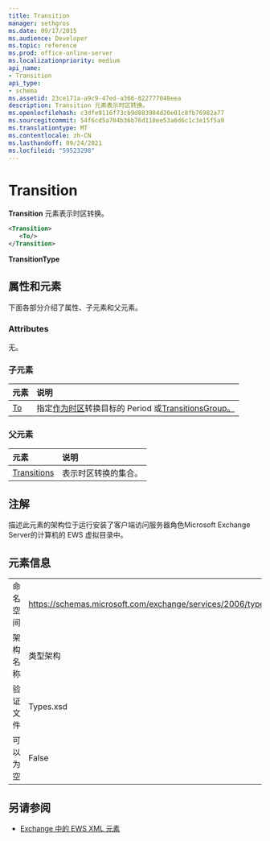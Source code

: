 ```yaml
---
title: Transition
manager: sethgros
ms.date: 09/17/2015
ms.audience: Developer
ms.topic: reference
ms.prod: office-online-server
ms.localizationpriority: medium
api_name:
- Transition
api_type:
- schema
ms.assetid: 23ce171a-a9c9-47ed-a366-822777048eea
description: Transition 元素表示时区转换。
ms.openlocfilehash: c3dfe9116f73cb9d883984d20e01c8fb76982a77
ms.sourcegitcommit: 54f6cd5a704b36b76d110ee53a6d6c1c3e15f5a9
ms.translationtype: MT
ms.contentlocale: zh-CN
ms.lasthandoff: 09/24/2021
ms.locfileid: "59523298"
---
```

# <a name="transition"></a>Transition

**Transition** 元素表示时区转换。 
  
```xml
<Transition>
   <To/>
</Transition>
```

 **TransitionType**
## <a name="attributes-and-elements"></a>属性和元素

下面各部分介绍了属性、子元素和父元素。
  
### <a name="attributes"></a>Attributes

无。
  
### <a name="child-elements"></a>子元素

|**元素**|**说明**|
|:-----|:-----|
|[To](to.md) <br/> |指定[作为时区](period.md)转换目标的 Period 或[TransitionsGroup。](transitionsgroup.md)  <br/> |
   
### <a name="parent-elements"></a>父元素

|**元素**|**说明**|
|:-----|:-----|
|[Transitions](transitions.md) <br/> |表示时区转换的集合。  <br/> |
   
## <a name="remarks"></a>注解

描述此元素的架构位于运行安装了客户端访问服务器角色Microsoft Exchange Server的计算机的 EWS 虚拟目录中。
  
## <a name="element-information"></a>元素信息

|||
|:-----|:-----|
|命名空间  <br/> |https://schemas.microsoft.com/exchange/services/2006/types  <br/> |
|架构名称  <br/> |类型架构  <br/> |
|验证文件  <br/> |Types.xsd  <br/> |
|可以为空  <br/> |False  <br/> |
   
## <a name="see-also"></a>另请参阅



- [Exchange 中的 EWS XML 元素](ews-xml-elements-in-exchange.md)

